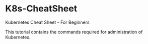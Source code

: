 # K8s-CheatSheet
Kubernetes Cheat Sheet - For Beginners

This tutorial contains the commands required for administration of Kubernetes.
